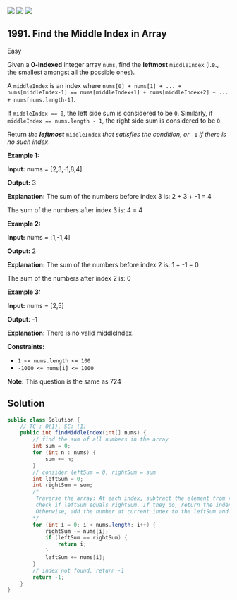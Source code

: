 [![](https://img.shields.io/github/stars/javadev/LeetCode-in-Java?label=Stars&style=flat-square)](https://github.com/javadev/LeetCode-in-Java)
[![](https://img.shields.io/github/forks/javadev/LeetCode-in-Java?label=Fork%20me%20on%20GitHub%20&style=flat-square)](https://github.com/javadev/LeetCode-in-Java/fork)
[![](https://img.shields.io/badge/-LeetCode%20in%20Kotlin-blue?style=flat-square)](https://github.com/javadev/LeetCode-in-Kotlin)

## 1991\. Find the Middle Index in Array

Easy

Given a **0-indexed** integer array `nums`, find the **leftmost** `middleIndex` (i.e., the smallest amongst all the possible ones).

A `middleIndex` is an index where `nums[0] + nums[1] + ... + nums[middleIndex-1] == nums[middleIndex+1] + nums[middleIndex+2] + ... + nums[nums.length-1]`.

If `middleIndex == 0`, the left side sum is considered to be `0`. Similarly, if `middleIndex == nums.length - 1`, the right side sum is considered to be `0`.

Return _the **leftmost**_ `middleIndex` _that satisfies the condition, or_ `-1` _if there is no such index_.

**Example 1:**

**Input:** nums = [2,3,-1,8,4]

**Output:** 3

**Explanation:** The sum of the numbers before index 3 is: 2 + 3 + -1 = 4

The sum of the numbers after index 3 is: 4 = 4 

**Example 2:**

**Input:** nums = [1,-1,4]

**Output:** 2

**Explanation:** The sum of the numbers before index 2 is: 1 + -1 = 0

The sum of the numbers after index 2 is: 0 

**Example 3:**

**Input:** nums = [2,5]

**Output:** -1

**Explanation:** There is no valid middleIndex. 

**Constraints:**

*   `1 <= nums.length <= 100`
*   `-1000 <= nums[i] <= 1000`

**Note:** This question is the same as 724

## Solution

```java
public class Solution {
    // TC : O(1), SC: (1)
    public int findMiddleIndex(int[] nums) {
        // find the sum of all numbers in the array
        int sum = 0;
        for (int n : nums) {
            sum += n;
        }
        // consider leftSum = 0, rightSum = sum
        int leftSum = 0;
        int rightSum = sum;
        /*
         Traverse the array: At each index, subtract the element from rightSum and
         check if leftSum equals rightSum. If they do, return the index.
         Otherwise, add the number at current index to the leftSum and traverse further.
        */
        for (int i = 0; i < nums.length; i++) {
            rightSum -= nums[i];
            if (leftSum == rightSum) {
                return i;
            }
            leftSum += nums[i];
        }
        // index not found, return -1
        return -1;
    }
}
```